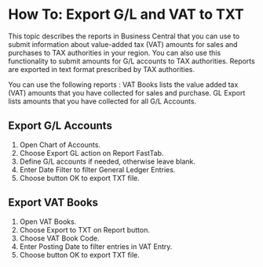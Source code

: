 # How To: Export G/L and VAT to TXT

This topic describes the reports in Business Central that you can use to submit information about value-added tax (VAT) amounts for sales and purchases to TAX authorities in your region. You can also use this functionality to submit amounts for G/L accounts to TAX authorities.
Reports are exported in text format prescribed by TAX authorities.

You can use the following reports :
VAT Books lists the value added tax (VAT) amounts that you have collected for sales and purchase.
GL Export lists amounts that you have collected for all G/L Accounts.

## Export G/L Accounts

1. Open Chart of Accounts.
2. Choose Export GL action on Report FastTab.
3. Define G/L accounts if needed, otherwise leave blank.
4. Enter Date Filter to filter General Ledger Entries.
5. Choose button OK to export TXT file.

## Export VAT Books

1. Open VAT Books.
2. Choose Export to TXT on Report button.
3. Choose VAT Book Code.
4. Enter Posting Date to filter entries in VAT Entry.
5. Choose button OK to export TXT file.